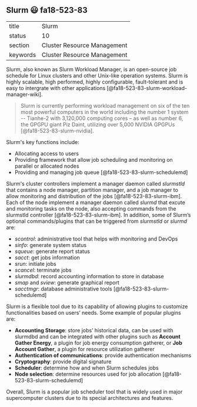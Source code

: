 ﻿## Slurm :smiley: fa18-523-83


|          |                             |
| -------- | --------------------------- |
| title    | Slurm                       | 
| status   | 10                          |
| section  | Cluster Resource Management |
| keywords | Cluster Resource Management |



Slurm, also known as Slurm Workload Manager, is an open-source job schedule for Linux clusters and other Unix-like operation systems. Slurm is highly scalable, high performed, highly configurable, fault-tolerant and is easy to intergrate with other applications [@fa18-523-83-slurm-workload-manager-wiki]. 

> Slurm is currently performing workload management on six of the ten most powerful computers in the world including the number 1 system -- Tianhe-2 with 3,120,000 computing cores – as well as number 6, the GPGPU giant Piz Daint, utilizing over 5,000 NVIDIA GPGPUs [@fa18-523-83-slurm-nvidia].

Slurm's key functions include:
*	Allocating access to users
*	Providing framework that allow job scheduling and monitoring on parallel or allocated nodes
*	Providing and managing job queue [@fa18-523-83-slurm-schedulemd]

Slurm's cluster controllers implement a manager daemon called *slurmstld* that contains a node manager, partition manager, and a job manager to allow monitoring and distribution of the jobs [@fa18-523-83-slurm-ibm]. Each of the node implement a manager daemon called *slurmd* that excute and monitoring tasks on the node, also accepting commands from the slurmstld controller [@fa18-523-83-slurm-ibm]. In addition, some of Slurm’s optional commands/plugins that can be triggered from *slurmstld*  or *slurmd*  are:

*	*scontrol*: administrative tool that helps with monitoring and DevOps
*	*sinfo*: generate system status
*	*squeue*: generate report status
*	*sacct*: get jobs information
*	*srun*: initiate jobs
*	*scancel*: terminate jobs
*	*slurmdbd*: record accounting information to store in database
*	*smap* and *sview*: generate graphical report
*	*sacctmgr*: database administrative tools [@fa18-523-83-slurm-schedulemd]

Slurm is a flexible tool due to its capability of allowing plugins to customize functionalities based on users’ needs. Some example of popular plugins are:

*	**Accounting Storage**: store jobs’ historical data, can be used with slurmdbd and can be integrated with other plugins such as **Account Gather Energy**, a plugin for job energy consumption gatherer, or **Job Account Gather**, a plugin for resource utilization gatherer
*	**Authentication of communications**: provide authentication mechanisms
*	**Cryptography**: provide digital signature
*	**Scheduler**: determine how and when Slurm schedules jobs 
*	**Node selection**: determine resources used for job allocation [@fa18-523-83-slurm-schedulemd]

Overall, Slurm is a popular job scheduler tool that is widely used in major supercomputer clusters due to its special architectures and features.
